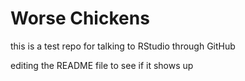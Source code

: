# Worse Chickens
this is a test repo for talking to RStudio through GitHub

editing the README file to see if it shows up
